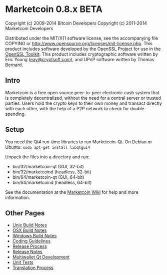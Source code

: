 Marketcoin 0.8.x BETA
====================

Copyright (c) 2009-2014 Bitcoin Developers
Copyright (c) 2011-2014 Marketcoin Developers

Distributed under the MIT/X11 software license, see the accompanying
file COPYING or http://www.opensource.org/licenses/mit-license.php.
This product includes software developed by the OpenSSL Project for use in the [OpenSSL Toolkit](http://www.openssl.org/). This product includes
cryptographic software written by Eric Young ([eay@cryptsoft.com](mailto:eay@cryptsoft.com)), and UPnP software written by Thomas Bernard.


Intro
---------------------
Marketcoin is a free open source peer-to-peer electronic cash system that is
completely decentralized, without the need for a central server or trusted
parties.  Users hold the crypto keys to their own money and transact directly
with each other, with the help of a P2P network to check for double-spending.


Setup
---------------------
You need the Qt4 run-time libraries to run Marketcoin-Qt. On Debian or Ubuntu:
	`sudo apt-get install libqtgui4`

Unpack the files into a directory and run:

- bin/32/marketcoin-qt (GUI, 32-bit)
- bin/32/marketcoind (headless, 32-bit)
- bin/64/marketcoin-qt (GUI, 64-bit)
- bin/64/marketcoind (headless, 64-bit)

See the documentation at the [Marketcoin Wiki](http://marketcoin.info)
for help and more information.


Other Pages
---------------------
- [Unix Build Notes](build-unix.md)
- [OSX Build Notes](build-osx.md)
- [Windows Build Notes](build-msw.md)
- [Coding Guidelines](coding.md)
- [Release Process](release-process.md)
- [Release Notes](release-notes.md)
- [Multiwallet Qt Development](multiwallet-qt.md)
- [Unit Tests](unit-tests.md)
- [Translation Process](translation_process.md)
